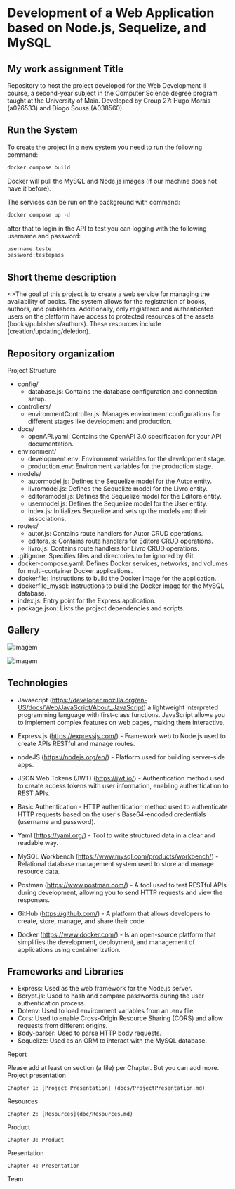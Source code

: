 # Development of a Web Application based on Node.js, Sequelize, and MySQL

## My work assignment Title

Repository to host the project developed for the Web Development II course, a second-year subject in the Computer Science degree program taught at the University of Maia. Developed by Group 27: Hugo Morais (a026533) and Diogo Sousa (A038560).

## Run the System
To create the project in a new system you need to run the following command:

```bash
docker compose build
```

Docker will pull the MySQL and Node.js images (if our machine does not have it before).

The services can be run on the background with command:
```bash
docker compose up -d
```
after that to login in the API to test you can logging with the following username and password:
```bash
username:teste
password:testepass
```



## Short theme description

<>The goal of this project is to create a web service for managing the availability of books. The system allows for the registration of books, authors, and publishers. 
Additionally, only registered and authenticated users on the platform have access to protected resources of the assets (books/publishers/authors). These resources include (creation/updating/deletion).

## Repository organization
Project Structure
* config/
  * database.js: Contains the database configuration and connection setup.
* controllers/
  * environmentController.js: Manages environment configurations for different stages like development and production.
* docs/
  * openAPI.yaml: Contains the OpenAPI 3.0 specification for your API documentation.
* environment/
  * development.env: Environment variables for the development stage.
  * production.env: Environment variables for the production stage.
* models/
  * autormodel.js: Defines the Sequelize model for the Autor entity.
  * livromodel.js: Defines the Sequelize model for the Livro entity.
  * editoramodel.js: Defines the Sequelize model for the Editora entity.
  * usermodel.js: Defines the Sequelize model for the User entity.
  * index.js: Initializes Sequelize and sets up the models and their associations.
* routes/
  * autor.js: Contains route handlers for Autor CRUD operations.
  * editora.js: Contains route handlers for Editora CRUD operations.
  * livro.js: Contains route handlers for Livro CRUD operations.
* .gitignore: Specifies files and directories to be ignored by Git.
* docker-compose.yaml: Defines Docker services, networks, and volumes for multi-container Docker applications.
* dockerfile: Instructions to build the Docker image for the application.
* dockerfile_mysql: Instructions to build the Docker image for the MySQL database.
* index.js: Entry point for the Express application.
* package.json: Lists the project dependencies and scripts.

## Gallery

![imagem](https://github.com/Hugomorais1990/MomentoAvaliacao01/assets/82054101/98bc474b-1e6f-42e4-a9c6-f366afbd7818)

![imagem](https://github.com/Hugomorais1990/MomentoAvaliacao01/assets/82054101/770cf10b-ec0b-4d1f-a198-eab187080022)

## Technologies

* Javascript (https://developer.mozilla.org/en-US/docs/Web/JavaScript/About_JavaScript) a lightweight interpreted programming language with first-class functions. JavaScript allows you to implement complex features on web pages, making them interactive.

* Express.js (https://expressjs.com/) - Framework web to Node.js used to create APIs RESTful and manage routes.

* nodeJS (https://nodejs.org/en/) - Platform used for building server-side apps.

* JSON Web Tokens (JWT) (https://jwt.io/) - Authentication method used to create access tokens with user information, enabling authentication to REST APIs.

* Basic Authentication - HTTP authentication method used to authenticate HTTP requests based on the user's Base64-encoded credentials (username and password).

* Yaml (https://yaml.org/) - Tool to write structured data in a clear and readable way.

* MySQL Workbench (https://www.mysql.com/products/workbench/) - Relational database management system used to store and manage resource data.

* Postman (https://www.postman.com/) - A tool used to test RESTful APIs during development, allowing you to send HTTP requests and view the responses.

* GitHub (https://github.com/) - A platform that allows developers to create, store, manage, and share their code.

* Docker (https://www.docker.com/) - Is an open-source platform that simplifies the development, deployment, and management of applications using containerization.


## Frameworks and Libraries
* Express: Used as the web framework for the Node.js server.
* Bcrypt.js: Used to hash and compare passwords during the user authentication process.
* Dotenv: Used to load environment variables from an .env file.
* Cors: Used to enable Cross-Origin Resource Sharing (CORS) and allow requests from different origins.
* Body-parser: Used to parse HTTP body requests.
* Sequelize: Used as an ORM to interact with the MySQL database.


Report

Please add at least on section (a file) per Chapter. But you can add more.
Project presentation

    Chapter 1: [Project Presentation] (docs/ProjectPresentation.md)

Resources

    Chapter 2: [Resources](doc/Resources.md)

Product

    Chapter 3: Product

Presentation

    Chapter 4: Presentation

Team

